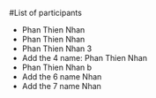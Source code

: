 #List of participants

- Phan Thien Nhan
- Phan Thien Nhan
- Phan Thien Nhan 3
- Add the 4 name: Phan Thien Nhan
- Phan Thien Nhan b
- Add the 6 name Nhan
- Add the 7 name Nhan
